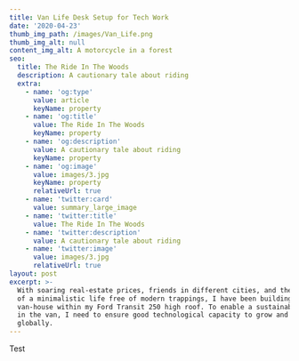 ```yaml
---
title: Van Life Desk Setup for Tech Work
date: '2020-04-23'
thumb_img_path: /images/Van_Life.png
thumb_img_alt: null
content_img_alt: A motorcycle in a forest
seo:
  title: The Ride In The Woods
  description: A cautionary tale about riding
  extra:
    - name: 'og:type'
      value: article
      keyName: property
    - name: 'og:title'
      value: The Ride In The Woods
      keyName: property
    - name: 'og:description'
      value: A cautionary tale about riding
      keyName: property
    - name: 'og:image'
      value: images/3.jpg
      keyName: property
      relativeUrl: true
    - name: 'twitter:card'
      value: summary_large_image
    - name: 'twitter:title'
      value: The Ride In The Woods
    - name: 'twitter:description'
      value: A cautionary tale about riding
    - name: 'twitter:image'
      value: images/3.jpg
      relativeUrl: true
layout: post
excerpt: >-
  With soaring real-estate prices, friends in different cities, and the promise
  of a minimalistic life free of modern trappings, I have been building a
  van-house within my Ford Transit 250 high roof. To enable a sustainable career
  in the van, I need to ensure good technological capacity to grow and compete
  globally.
---
```

Test
